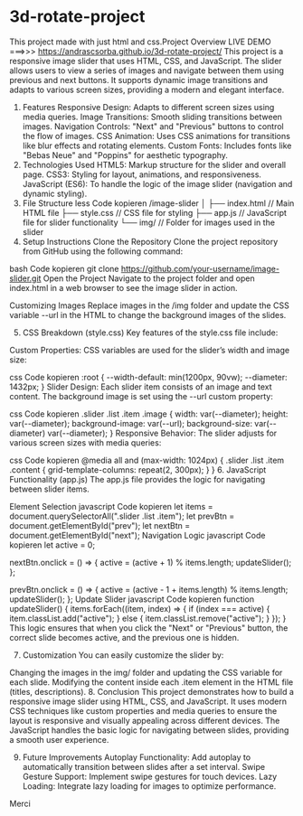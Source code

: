 # 3d-rotate-project
This project made with just html and css.Project Overview
LIVE DEMO ===>>> https://andrascsorba.github.io/3d-rotate-project/
This project is a responsive image slider that uses HTML, CSS, and JavaScript. The slider allows users to view a series of images and navigate between them using previous and next buttons. It supports dynamic image transitions and adapts to various screen sizes, providing a modern and elegant interface.

1. Features
Responsive Design: Adapts to different screen sizes using media queries.
Image Transitions: Smooth sliding transitions between images.
Navigation Controls: "Next" and "Previous" buttons to control the flow of images.
CSS Animation: Uses CSS animations for transitions like blur effects and rotating elements.
Custom Fonts: Includes fonts like "Bebas Neue" and "Poppins" for aesthetic typography.
2. Technologies Used
HTML5: Markup structure for the slider and overall page.
CSS3: Styling for layout, animations, and responsiveness.
JavaScript (ES6): To handle the logic of the image slider (navigation and dynamic styling).
3. File Structure
less
Code kopieren
/image-slider
│
├── index.html     // Main HTML file
├── style.css      // CSS file for styling
├── app.js         // JavaScript file for slider functionality
└── img/           // Folder for images used in the slider
4. Setup Instructions
Clone the Repository
Clone the project repository from GitHub using the following command:

bash
Code kopieren
git clone https://github.com/your-username/image-slider.git
Open the Project
Navigate to the project folder and open index.html in a web browser to see the image slider in action.

Customizing Images
Replace images in the /img folder and update the CSS variable --url in the HTML to change the background images of the slides.

5. CSS Breakdown (style.css)
Key features of the style.css file include:

Custom Properties: CSS variables are used for the slider’s width and image size:

css
Code kopieren
:root {
  --width-default: min(1200px, 90vw);
  --diameter: 1432px;
}
Slider Design: Each slider item consists of an image and text content. The background image is set using the --url custom property:

css
Code kopieren
.slider .list .item .image {
  width: var(--diameter);
  height: var(--diameter);
  background-image: var(--url);
  background-size: var(--diameter) var(--diameter);
}
Responsive Behavior: The slider adjusts for various screen sizes with media queries:

css
Code kopieren
@media all and (max-width: 1024px) {
  .slider .list .item .content {
    grid-template-columns: repeat(2, 300px);
  }
}
6. JavaScript Functionality (app.js)
The app.js file provides the logic for navigating between slider items.

Element Selection
javascript
Code kopieren
let items = document.querySelectorAll(".slider .list .item");
let prevBtn = document.getElementById("prev");
let nextBtn = document.getElementById("next");
Navigation Logic
javascript
Code kopieren
let active = 0;

nextBtn.onclick = () => {
  active = (active + 1) % items.length;
  updateSlider();
};

prevBtn.onclick = () => {
  active = (active - 1 + items.length) % items.length;
  updateSlider();
};
Update Slider
javascript
Code kopieren
function updateSlider() {
  items.forEach((item, index) => {
    if (index === active) {
      item.classList.add("active");
    } else {
      item.classList.remove("active");
    }
  });
}
This logic ensures that when you click the "Next" or "Previous" button, the correct slide becomes active, and the previous one is hidden.

7. Customization
You can easily customize the slider by:

Changing the images in the img/ folder and updating the CSS variable for each slide.
Modifying the content inside each .item element in the HTML file (titles, descriptions).
8. Conclusion
This project demonstrates how to build a responsive image slider using HTML, CSS, and JavaScript. It uses modern CSS techniques like custom properties and media queries to ensure the layout is responsive and visually appealing across different devices. The JavaScript handles the basic logic for navigating between slides, providing a smooth user experience.

9. Future Improvements
Autoplay Functionality: Add autoplay to automatically transition between slides after a set interval.
Swipe Gesture Support: Implement swipe gestures for touch devices.
Lazy Loading: Integrate lazy loading for images to optimize performance.

Merci
